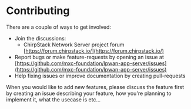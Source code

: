 # Contributing

There are a couple of ways to get involved:

* Join the discussions:
    * ChirpStack Network Server project forum [https://forum.chirpstack.io/](https://forum.chirpstack.io/)
* Report bugs or make feature-requests by opening an issue at [https://github.com/mxc-foundation/lpwan-app-server/issues](https://github.com/mxc-foundation/lpwan-app-server/issues)
* Help fixing issues or improve documentation by creating pull-requests


When you would like to add new features, please discuss the feature first
by creating an issue describing your feature, how you're planning to implement
it, what the usecase is etc...
